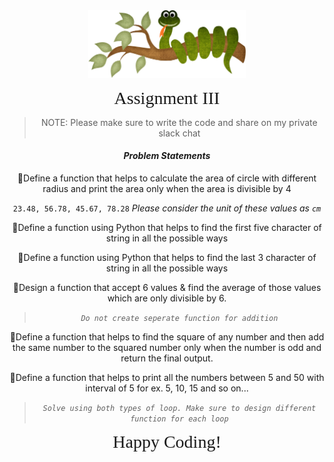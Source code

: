 
 <div style="text-align:center;">

 <img src="./pythonclipart.png" style="width:50%; text-align: center">

  <span style="font-family:Papyrus; font-size:2em; text-align: center;">Assignment III</span>

>NOTE: Please make sure to write the code and share on my private slack chat


#### _Problem Statements_
:pushpin:Define a function that helps to calculate the area of circle with different radius and print the area only when the area is divisible by 4

`23.48, 56.78, 45.67, 78.28`
_Please consider the unit of these values as `cm`_

:pushpin:Define a function using Python that helps to find the first five character of string in all the possible ways

:pushpin:Define a function using Python that helps to find the last 3 character of string in all the possible ways
  
:pushpin:Design a function that accept 6 values & find the average of those values which are only divisible by 6.
  >_`Do not create seperate function for addition`_

:pushpin:Define a function that helps to find the square of any number and then add the same number to the squared number only when the number is odd and return the final output.

:pushpin:Define a function that helps to print all the numbers between 5 and 50 with interval of 5 for ex. 5, 10, 15 and so on... 
  >_`Solve using both types of loop. Make sure to design different function for each loop`_

<span style="font-family:Papyrus; font-size:2em;">Happy Coding!</span>
 
 </div>